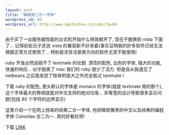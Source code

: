```yaml
--- 
layout: post
title: "编程用二合一字体"
wordpress_id: 84
wordpress_url: http://www.agatezone.cn/code/?p=84
---
```

由于买了一台服务器性能的台式机开始什么特效都开了, 现在干脆换到 vista 下面了... 记得前些日子还说 vista 的兼容新不好来着(事实证明我的好多软件已经无法根据正常方式使用了... 特别是涉及注册表方向的软件尤其不能使用)

ruby 开发必然逃脱不了 textmate 的论题. 漂亮的配色, 出色的字体, 强大的功能, 快速的响应... 似乎脱离了 mac 我们的 ruby 就少了活力. 但是自从我遇见了 netbeans 之后我发现了除体积庞大之外完全胜过 textmate !

下载 ruby 的配色, 里头默认的字体是 monaco 的字体(就是 textmate 用的那个), 这个字体最大的弊病就是对中文支持的绝对垃圾... 非等宽的设计导致很多显示问题(包括 80 个字符的边界显示)

这里介绍一个在网上捞来的经典二合一字体, 他把微软雅黑的中文以及经典的编程字体 Consolas 合二为一. 真的好看好用!

下载 <a href="http://www.box.net/shared/1q26odbks0" target="_blank">LINK</a>
